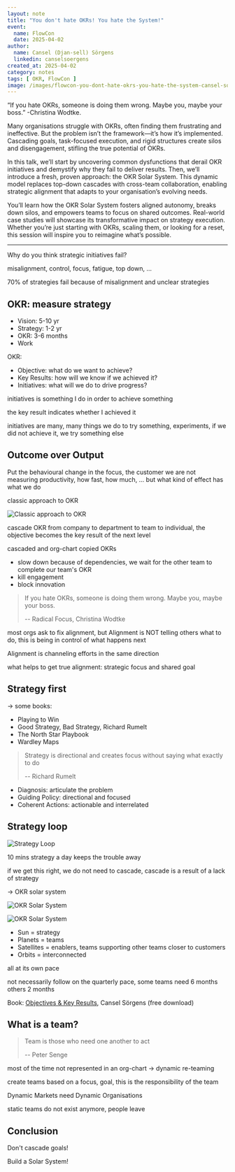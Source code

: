 ```yaml
---
layout: note
title: "You don't hate OKRs! You hate the System!"
event:
  name: FlowCon
  date: 2025-04-02
author:
  name: Cansel (Djan-sell) Sörgens
  linkedin: canselsoergens
created_at: 2025-04-02
category: notes
tags: [ OKR, FlowCon ]
image: /images/flowcon-you-dont-hate-okrs-you-hate-the-system-cansel-sorgens/okr-solar-system-2.jpg
---
```


“If you hate OKRs, someone is doing them wrong. Maybe you, maybe your boss.” -Christina Wodtke.

Many organisations struggle with OKRs, often finding them frustrating and ineffective. But the problem isn’t the framework—it’s how it’s implemented. Cascading goals, task-focused execution, and rigid structures create silos and disengagement, stifling the true potential of OKRs.

In this talk, we’ll start by uncovering common dysfunctions that derail OKR initiatives and demystify why they fail to deliver results. Then, we’ll introduce a fresh, proven approach: the OKR Solar System. This dynamic model replaces top-down cascades with cross-team collaboration, enabling strategic alignment that adapts to your organisation’s evolving needs.

You’ll learn how the OKR Solar System fosters aligned autonomy, breaks down silos, and empowers teams to focus on shared outcomes. Real-world case studies will showcase its transformative impact on strategy execution. Whether you’re just starting with OKRs, scaling them, or looking for a reset, this session will inspire you to reimagine what’s possible.

---

Why do you think strategic initiatives fail?

misalignment, control, focus, fatigue, top down, ...

70% of strategies fail because of misalignment and unclear strategies

## OKR: measure strategy

- Vision: 5-10 yr
- Strategy: 1-2 yr
- OKR: 3-6 months
- Work

OKR:

- Objective: what do we want to achieve?
- Key Results: how will we know if we achieved it?
- Initiatives: what will we do to drive progress?

initiatives is something I do in order to achieve something

the key result indicates whether I achieved it

initiatives are many, many things we do to try something, experiments, if we did not achieve it, we try something else

## Outcome over Output

Put the behavioural change in the focus, the customer
we are not measuring productivity, how fast, how much, ...
but what kind of effect has what we do

classic approach to OKR

![Classic approach to OKR](/images/flowcon-you-dont-hate-okrs-you-hate-the-system-cansel-sorgens/classic-okr-approach.jpg)

cascade OKR from company to department to team to individual, the objective becomes the key result of the next level

cascaded and org-chart copied OKRs

- slow down because of dependencies, we wait for the other team to complete our team's OKR
- kill engagement
- block innovation

> If you hate OKRs, someone is doing them wrong. Maybe you, maybe your boss.
>
> -- Radical Focus, Christina Wodtke

most orgs ask to fix alignment, but Alignment is NOT telling others what to do, this is being in control of what happens next

Alignment is channeling efforts in the same direction

what helps to get true alignment: strategic focus and shared goal

## Strategy first

-> some books:

- Playing to Win
- Good Strategy, Bad Strategy, Richard Rumelt
- The North Star Playbook
- Wardley Maps

> Strategy is directional and creates focus without saying what exactly to do
>
> -- Richard Rumelt

- Diagnosis: articulate the problem
- Guiding Policy: directional and focused
- Coherent Actions: actionable and interrelated

## Strategy loop

![Strategy Loop](/images/flowcon-you-dont-hate-okrs-you-hate-the-system-cansel-sorgens/strategy-loop.jpg)

10 mins strategy a day keeps the trouble away

if we get this right, we do not need to cascade, cascade is a result of a lack of strategy

-> OKR solar system

![OKR Solar System](/images/flowcon-you-dont-hate-okrs-you-hate-the-system-cansel-sorgens/okr-solar-system-1.jpg)

![OKR Solar System](/images/flowcon-you-dont-hate-okrs-you-hate-the-system-cansel-sorgens/okr-solar-system-2.jpg)

- Sun = strategy
- Planets = teams
- Satellites = enablers, teams supporting other teams closer to customers
- Orbits = interconnected

all at its own pace

not necessarily follow on the quarterly pace, some teams need 6 months others 2 months

Book: [Objectives & Key Results](https://bit.ly/m/cansel-soergens?r=qr), Cansel Sörgens (free download)

## What is a team?

> Team is those who need one another to act
>
> -- Peter Senge

most of the time not represented in an org-chart -> dynamic re-teaming

create teams based on a focus, goal, this  is the responsibility of the team

Dynamic Markets need Dynamic Organisations

static teams do not exist anymore, people leave

## Conclusion

Don't cascade goals!

Build a Solar System!
